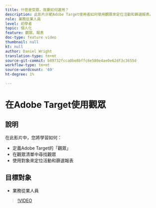 ```yaml
---
title: 什麼是受眾，我要如何運用？
description: 此影片示範Adobe Target使用者如何使用觀眾來定位活動和篩選報表。
role: 業務從業人員
level: 初學者
topic: 個人化
feature: 觀眾、報表
doc-type: feature video
thumbnail: null
kt: null
author: Daniel Wright
translation-type: tm+mt
source-git-commit: b89732fcca0be8bffc6e580e4ae0e62df3c3655d
workflow-type: tm+mt
source-wordcount: '69'
ht-degree: 1%

---
```



# 在Adobe Target使用觀眾

## 說明

在此影片中，您將學習如何：

* 定義Adobe Target的「觀眾」
* 在觀眾清單中尋找觀眾
* 使用對象來定位活動和篩選報表

## 目標對象

* 業務從業人員

>[!VIDEO](https://video.tv.adobe.com/v/17398/?quality=12)